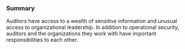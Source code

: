 ### Summary

Auditors have access to a wealth of sensitive information and unusual access to organizational leadership. In addition to operational security, auditors and the organizations they work with have important responsibilities to each other.
